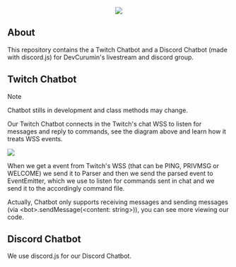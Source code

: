 <p align="center">
    <img src="https://i.ibb.co/8d5qkBp/indiobot.png">
</p>

## About
This repository contains the a Twitch Chatbot and a Discord Chatbot (made with discord.js) for DevCurumin's livestream and discord group.

## Twitch Chatbot
> [!NOTE]  
> Chatbot stills in development and class methods may change.

Our Twitch Chatbot connects in the Twitch's chat WSS to listen for messages and reply to commands, see the diagram above and learn how it treats WSS events.

![](https://i.ibb.co/y5t1X1f/chatbot-diagram-drawio.png)

When we get a event from Twitch's WSS (that can be PING, PRIVMSG or WELCOME) we send it to Parser and then we send the parsed event to EventEmitter, which we use to listen for commands sent in chat and we send it to the accordingly command file.

Actually, Chatbot only supports receiving messages and sending messages (via &lt;bot&gt;.sendMessage(&lt;content: string&gt;)), you can see more viewing our code.

## Discord Chatbot
We use discord.js for our Discord Chatbot.
